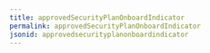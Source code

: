 ```yaml
---
title: approvedSecurityPlanOnboardIndicator
permalink: approvedSecurityPlanOnboardIndicator
jsonid: approvedsecurityplanonboardindicator
---
```

